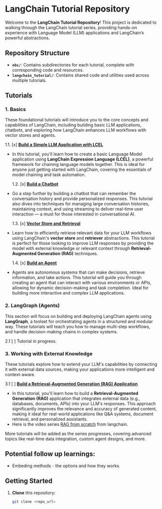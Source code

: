 # LangChain Tutorial Repository

Welcome to the **LangChain Tutorial Repository**! This project is dedicated to walking through the LangChain tutorial series, providing hands-on experience with Language Model (LLM) applications and LangChain’s powerful abstractions.

## Repository Structure

- **`nbs/`**: Contains subdirectories for each tutorial, complete with corresponding code and resources.
- **`langchain_tutorial/`**: Contains shared code and utilities used across multiple tutorials.

## Tutorials

### 1. Basics

These foundational tutorials will introduce you to the core concepts and capabilities of LangChain, including building basic LLM applications, chatbots, and exploring how LangChain enhances LLM workflows with vector stores and agents.

1.1. [x] [**Build a Simple LLM Application with LCEL**](https://python.langchain.com/docs/tutorials/llm_chain/)

- In this tutorial, you'll learn how to create a basic Language Model application using **LangChain Expression Language (LCEL)**, a powerful framework for chaining language models together. This is ideal for anyone just getting started with LangChain, covering the essentials of model chaining and task automation.

  1.2. [x] [**Build a Chatbot**](https://python.langchain.com/docs/tutorials/chatbot/)

- Go a step further by building a chatbot that can remember the conversation history and provide personalized responses. This tutorial also dives into techniques for managing large conversation histories, maintaining context, and using streaming to deliver real-time user interaction — a must for those interested in conversational AI.

  1.3. [x] [**Vector Store and Retrieval**](https://python.langchain.com/docs/tutorials/retrievers/)

- Learn how to efficiently retrieve relevant data for your LLM workflows using LangChain's **vector store** and **retriever** abstractions. This tutorial is perfect for those looking to improve LLM responses by providing the model with external knowledge or relevant context through **Retrieval-Augmented Generation (RAG)** techniques.

  1.4. [x] [**Build an Agent**](https://python.langchain.com/docs/tutorials/agents/)

- Agents are autonomous systems that can make decisions, retrieve information, and take actions. This tutorial will guide you through creating an agent that can interact with various environments or APIs, allowing for dynamic decision-making and task completion. Ideal for building more interactive and complex LLM applications.

### 2. LangGraph (Agents)

This section will focus on building and deploying LangChain agents using **LangGraph**, a toolset for orchestrating agents in a structured and modular way. These tutorials will teach you how to manage multi-step workflows, and handle decision-making chains in complex systems.

2.1 [ ] Tutorial in progress.

### 3. Working with External Knowledge

These tutorials explore how to extend your LLM's capabilities by connecting it with external data sources, making your applications more intelligent and context-aware.

3.1 [ ] [**Build a Retrieval-Augmented Generation (RAG) Application**](<https://python.langchain.com/docs/tutorials/#:~:text=Build%20a%20Retrieval%20Augmented%20Generation%20(RAG)%20Application>)

- In this tutorial, you'll learn how to build a **Retrieval-Augmented Generation (RAG)** application that integrates external data (e.g., databases, documents, APIs) into your LLM's responses. This approach significantly improves the relevance and accuracy of generated content, making it ideal for real-world applications like Q&A systems, document retrieval, and personalized assistants.
- Here is the video series [RAG from scratch](https://www.youtube.com/watch?v=bjb_EMsTDKI&list=PLfaIDFEXuae2LXbO1_PKyVJiQ23ZztA0x&index=2) from langchain.

More tutorials will be added as the series progresses, covering advanced topics like real-time data integration, custom agent designs, and more.

## Potential follow up learnings:

- Embeding methods - the options and how they works.

## Getting Started

1. **Clone** this repository:
   ```bash
   git clone <repo_url>
   ```
